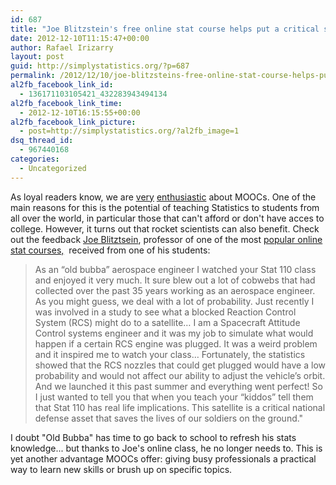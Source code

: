 ```yaml
---
id: 687
title: "Joe Blitzstein's free online stat course helps put a critical satellite in orbit"
date: 2012-12-10T11:15:47+00:00
author: Rafael Irizarry
layout: post
guid: http://simplystatistics.org/?p=687
permalink: /2012/12/10/joe-blitzsteins-free-online-stat-course-helps-put-a-critical-satellite-in-orbit/
al2fb_facebook_link_id:
  - 136171103105421_432283943494134
al2fb_facebook_link_time:
  - 2012-12-10T16:15:55+00:00
al2fb_facebook_link_picture:
  - post=http://simplystatistics.org/?al2fb_image=1
dsq_thread_id:
  - 967440168
categories:
  - Uncategorized
---
```

As loyal readers know, we are [very](http://simplystatistics.org/2012/08/10/why-we-are-teaching-massive-open-online-courses-moocs/) [enthusiastic](http://simplystatistics.org/2012/07/26/online-education-many-academics-are-missing-the-point/) about MOOCs. One of the main reasons for this is the potential of teaching Statistics to students from all over the world, in particular those that can't afford or don't have acces to college. However, it turns out that rocket scientists can also benefit. Check out the feedback [Joe Blitztsein](http://simplystatistics.org/2012/01/20/interview-with-joe-blitzstein/), professor of one of the most [popular online stat courses,](https://itunes.apple.com/us/course/statistics-110-probability/id502492375)  received from one of his students:

> As an “old bubba” aerospace engineer I watched your Stat 110 class and enjoyed it very much. It sure blew out a lot of cobwebs that had collected over the past 35 years working as an aerospace engineer. As you might guess, we deal with a lot of probability. Just recently I was involved in a study to see what a blocked Reaction Control System (RCS) might do to a satellite… I am a Spacecraft Attitude Control systems engineer and it was my job to simulate what would happen if a certain RCS engine was plugged. It was a weird problem and it inspired me to watch your class… Fortunately, the statistics showed that the RCS nozzles that could get plugged would have a low probability and would not affect our ability to adjust the vehicle’s orbit. And we launched it this past summer and everything went perfect! So I just wanted to tell you that when you teach your “kiddos” tell them that Stat 110 has real life implications. This satellite is a critical national defense asset that saves the lives of our soldiers on the ground."

I doubt "Old Bubba" has time to go back to school to refresh his stats knowledge... but thanks to Joe's online class, he no longer needs to. This is yet another advantage MOOCs offer: giving busy professionals a practical way to learn new skills or brush up on specific topics.